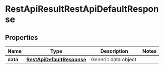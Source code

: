 
# RestApiResultRestApiDefaultResponse

## Properties
Name | Type | Description | Notes
------------ | ------------- | ------------- | -------------
**data** | [**RestApiDefaultResponse**](RestApiDefaultResponse.md) | Generic data object. | 



